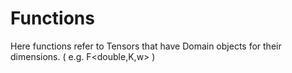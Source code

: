 # Functions
Here functions refer to Tensors that have Domain objects for their dimensions. ( e.g. F&lt;double,K,w> )
